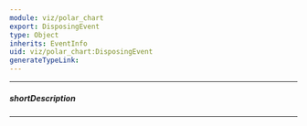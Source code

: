 ```yaml
---
module: viz/polar_chart
export: DisposingEvent
type: Object
inherits: EventInfo
uid: viz/polar_chart:DisposingEvent
generateTypeLink: 
---
```

---
##### shortDescription
<!-- Description goes here -->

---
<!-- Description goes here -->